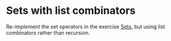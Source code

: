 # Sets with list combinators

Re-implement the set operators in the exercise [Sets](../../3/set/README.md), 
but using list combinators rather than recursion.
